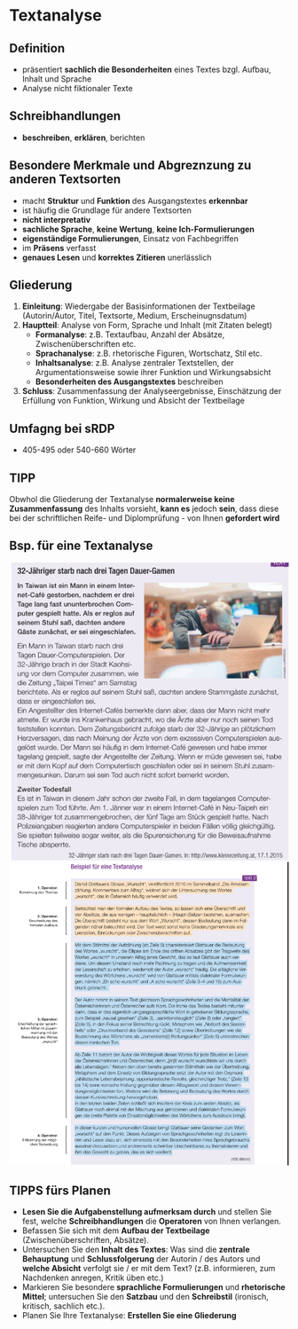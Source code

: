 # Textanalyse
## Definition
- präsentiert <b>sachlich die Besonderheiten</b> eines Textes bzgl. Aufbau, Inhalt und Sprache
- Analyse nicht fiktionaler Texte

## Schreibhandlungen
- <b>beschreiben</b>, <b>erklären</b>, berichten

## Besondere Merkmale und Abgreznzung zu anderen Textsorten
- macht <b>Struktur</b> und <b>Funktion</b> des Ausgangstextes <b>erkennbar</b>
- ist häufig die Grundlage für andere Textsorten
- <b>nicht interpretativ</b>
- <b>sachliche Sprache</b>, <b>keine Wertung</b>, <b>keine Ich-Formulierungen</b>
- <b>eigenständige Formulierungen</b>, Einsatz von Fachbegriffen
- im <b>Präsens</b> verfasst
- <b>genaues Lesen</b> und <b>korrektes Zitieren</b> unerlässlich

## Gliederung
1. <b>Einleitung</b>: Wiedergabe der Basisinformationen der Textbeilage (Autorin/Autor, Titel, Textsorte, Medium, Erscheinugnsdatum)
2. <b>Hauptteil</b>: Analyse von Form, Sprache und Inhalt (mit Zitaten belegt)
    - <b>Formanalyse</b>: z.B. Textaufbau, Anzahl der Absätze, Zwischenüberschriften etc.
    - <b>Sprachanalyse</b>: z.B. rhetorische Figuren, Wortschatz, Stil etc.
    - <b>Inhaltsanalyse</b>: z.B. Analyse zentraler Textstellen, der Argumentationsweise sowie ihrer Funktion und Wirkungsabsicht
    - <b>Besonderheiten des Ausgangstextes</b> beschreiben
3. <b>Schluss</b>: Zusammenfassung der Analyseergebnisse, Einschätzung der Erfüllung von Funktion, Wirkung und Absicht der Textbeilage

## Umfagng bei sRDP
- 405-495 oder 540-660 Wörter

## TIPP
Obwhol die Gliederung der Textanalyse <b>normalerweise keine Zusammenfassung</b> des Inhalts vorsieht, <b>kann es</b> jedoch <b>sein</b>, dass diese bei der schriftlichen Reife- und Diplomprüfung - von Ihnen <b>gefordert wird</b> 

## Bsp. für eine Textanalyse
![TextanalyseAusgangstext](/DBilder/BspZusammenfassungAusgangstext.png)<br>
![Textanalyse](/DBilder/BspTextanalyse.png)

## TIPPS fürs Planen
- <b>Lesen Sie die Aufgabenstellung aufmerksam durch</b> und stellen Sie fest, welche <b>Schreibhandlungen</b> die <b>Operatoren</b> von Ihnen verlangen.
- Befassen Sie sich mit dem <b>Aufbau der Textbeilage</b> (Zwischenüberschriften, Absätze).
- Untersuchen Sie den <b>Inhalt des Textes</b>: Was sind die <b>zentrale Behauptung</b> und <b>Schlussfolgerung</b> der Autorin / des Autors und <b>welche Absicht</b> verfolgt sie / er mit dem Text? (z.B. informieren, zum Nachdenken anregen, Kritik üben etc.)
- Markieren Sie besondere <b>sprachliche Formulierungen</b> und <b>rhetorische Mittel</b>; untersuchen Sie den <b>Satzbau</b> und den <b>Schreibstil</b> (ironisch, kritisch, sachlich etc.).
- Planen Sie Ihre Textanalyse: <b>Erstellen Sie eine Gliederung</b>